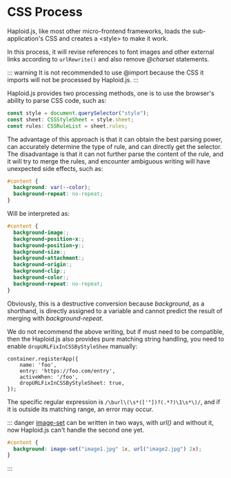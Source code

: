 # CSS Process

Haploid.js, like most other micro-frontend frameworks, loads the sub-application's CSS and creates a &lt;style&gt; to make it work.

In this process, it will revise references to font images and other external links according to `urlRewrite()` and also remove _@charset_ statements.

::: warning
It is not recommended to use @import because the CSS it imports will not be processed by Haploid.js.
:::

Haploid.js provides two processing methods, one is to use the browser's ability to parse CSS code, such as:

```ts
const style = document.querySelector("style");
const sheet: CSSStyleSheet = style.sheet;
const rules: CSSRuleList = sheet.rules;
```

The advantage of this approach is that it can obtain the best parsing power, can accurately determine the type of rule, and can directly get the selector. The disadvantage is that it can not further parse the content of the rule, and it will try to merge the rules, and encounter ambiguous writing will have unexpected side effects, such as:

```css
#content {
  background: var(--color);
  background-repeat: no-repeat;
}
```

Will be interpreted as:

```css
#content {
  background-image:;
  background-position-x:;
  background-position-y:;
  background-size:;
  background-attachment:;
  background-origin:;
  background-clip:;
  background-color:;
  background-repeat: no-repeat;
}
```

Obviously, this is a destructive conversion because _background_, as a shorthand, is directly assigned to a variable and cannot predict the result of merging with _background-repeat_.

We do not recommend the above writing, but if must need to be compatible, then the Haploid.js also provides pure matching string handling, you need to enable `dropURLFixInCSSByStyleShee` manually:

```ts{5}
container.registerApp({
    name: 'foo',
    entry: 'https://foo.com/entry',
    activeWhen: '/foo',
    dropURLFixInCSSByStyleSheet: true,
});
```

The specific regular expression is `/\burl\(\s*(['"])?(.*?)\1\s*\)/`, and if it is outside its matching range, an error may occur.

::: danger
[image-set](https://developer.mozilla.org/en-US/docs/Web/CSS/image/image-set) can be written in two ways, with _url()_ and without it, now Haploid.js can't handle the second one yet.

```css
#content {
  background: image-set("image1.jpg" 1x, url("image2.jpg") 2x);
}
```

:::

